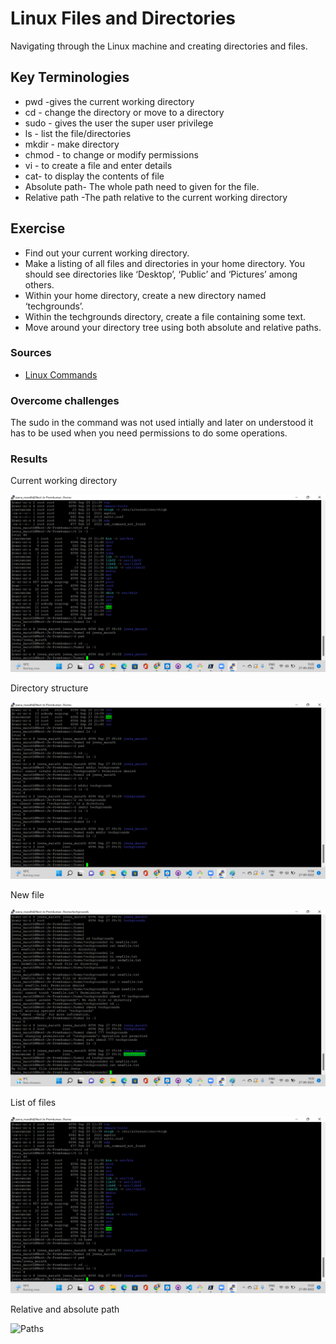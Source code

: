 # Linux Files and Directories
Navigating through the Linux machine and creating directories and files.
## Key Terminologies
* pwd -gives the current working directory
* cd - change the directory or move to a directory
* sudo - gives the user the super user privilege
* ls - list the file/directories
* mkdir - make directory
* chmod - to change or modify permissions
* vi - to create a file and enter details
* cat- to display the contents of file
* Absolute path- The whole path need to given for the file.
* Relative path -The path relative to the current working directory

## Exercise
- Find out your current working directory.
- Make a listing of all files and directories in your home directory. You should see directories like ‘Desktop’, ‘Public’ and ‘Pictures’ among others.
- Within your home directory, create a new directory named ‘techgrounds’.
- Within the techgrounds directory, create a file containing some text.
- Move around your directory tree using both absolute and relative paths.



### Sources

* [Linux Commands](https://www.javatpoint.com/linux-directories)

### Overcome challenges
 The sudo in the command was not used intially and later on understood it has to be used when you need permissions to do some operations.
 

 ### Results
 Current working directory

 ![PWD](../00_includes/linux02/linuxpwd.png)

 Directory structure

![Directory](../00_includes/linux02/linuxmkdir-ls.png)

New file

![File](../00_includes/linux02/linuxtxtfile.png)

List of files

![List](../00_includes/linux02/linuxls.png)

Relative and absolute path

![Paths](../00_includes/linux02/relative_abspath)





